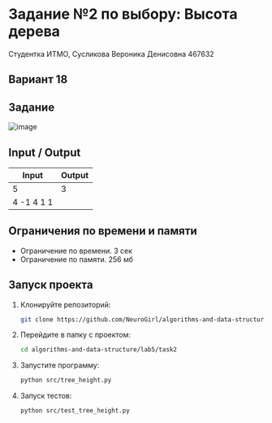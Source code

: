 # Задание №2 по выбору: Высота дерева
Студентка ИТМО,  Сусликова Вероника Денисовна 467632

## Вариант 18

## Задание 

![image](https://github.com/user-attachments/assets/cc567e48-d578-46f6-bd9e-54cc3837b330)

## Input / Output 

| Input    | Output   |
|----------|----------|
|5         |3         |
|4 -1 4 1 1|          |

## Ограничения по времени и памяти

- Ограничение по времени. 3 сек
- Ограничение по памяти. 256 мб

## Запуск проекта
1. Клонируйте репозиторий:
   ```bash
   git clone https://github.com/NeuroGirl/algorithms-and-data-structure.git
   ```
2. Перейдите в папку с проектом:
   ```bash
   cd algorithms-and-data-structure/lab5/task2
   
3. Запустите программу:
   ```bash
   python src/tree_height.py
   ```

4. Запуск тестов:
   ```bash
   python src/test_tree_height.py
   ```
